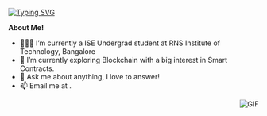 [![Typing SVG](https://readme-typing-svg.herokuapp.com?font=Fira+Code&pause=1000&width=435&lines=Hi%2C+I'm+Hitori+Hikari+%F0%9F%91%8B)](https://git.io/typing-svg)

**About Me!**

- 👨🏽‍💻 I’m currently a ISE Undergrad student at RNS Institute of Technology, Bangalore
- 🌱 I’m currently exploring Blockchain with a big interest in Smart Contracts. 
- 💬 Ask me about anything, I love to answer!
- 📫 Email me at []().

<img align="right" alt="GIF" src="https://media.giphy.com/media/LmNwrBhejkK9EFP504/giphy.gif" />
